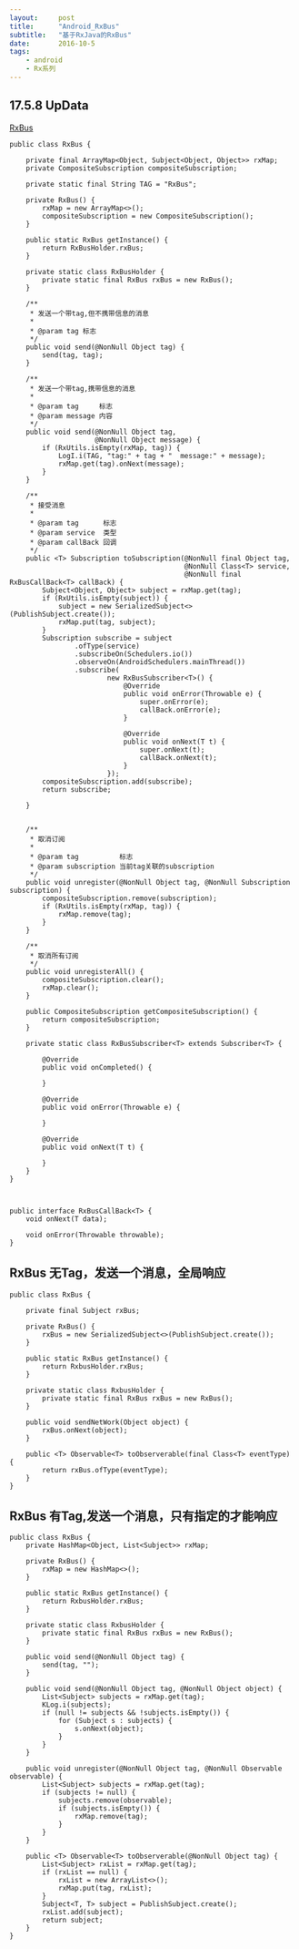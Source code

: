 ```yaml
---
layout:     post
title:      "Android_RxBus"
subtitle:   "基于RxJava的RxBus"
date:       2016-10-5
tags:
    - android
    - Rx系列
---
```



## 17.5.8 UpData

[RxBus](https://github.com/7449/RxNetWork/blob/master/RxNetWorkLibrary/src/main/java/io/reactivex/network/RxBus.kt)

	public class RxBus {
	
	    private final ArrayMap<Object, Subject<Object, Object>> rxMap;
	    private CompositeSubscription compositeSubscription;
	
	    private static final String TAG = "RxBus";
	
	    private RxBus() {
	        rxMap = new ArrayMap<>();
	        compositeSubscription = new CompositeSubscription();
	    }
	
	    public static RxBus getInstance() {
	        return RxBusHolder.rxBus;
	    }
	
	    private static class RxBusHolder {
	        private static final RxBus rxBus = new RxBus();
	    }
	
	    /**
	     * 发送一个带tag,但不携带信息的消息
	     *
	     * @param tag 标志
	     */
	    public void send(@NonNull Object tag) {
	        send(tag, tag);
	    }
	
	    /**
	     * 发送一个带tag,携带信息的消息
	     *
	     * @param tag     标志
	     * @param message 内容
	     */
	    public void send(@NonNull Object tag,
	                     @NonNull Object message) {
	        if (RxUtils.isEmpty(rxMap, tag)) {
	            LogI.i(TAG, "tag:" + tag + "  message:" + message);
	            rxMap.get(tag).onNext(message);
	        }
	    }
	
	    /**
	     * 接受消息
	     *
	     * @param tag      标志
	     * @param service  类型
	     * @param callBack 回调
	     */
	    public <T> Subscription toSubscription(@NonNull final Object tag,
	                                           @NonNull Class<T> service,
	                                           @NonNull final RxBusCallBack<T> callBack) {
	        Subject<Object, Object> subject = rxMap.get(tag);
	        if (RxUtils.isEmpty(subject)) {
	            subject = new SerializedSubject<>(PublishSubject.create());
	            rxMap.put(tag, subject);
	        }
	        Subscription subscribe = subject
	                .ofType(service)
	                .subscribeOn(Schedulers.io())
	                .observeOn(AndroidSchedulers.mainThread())
	                .subscribe(
	                        new RxBusSubscriber<T>() {
	                            @Override
	                            public void onError(Throwable e) {
	                                super.onError(e);
	                                callBack.onError(e);
	                            }
	
	                            @Override
	                            public void onNext(T t) {
	                                super.onNext(t);
	                                callBack.onNext(t);
	                            }
	                        });
	        compositeSubscription.add(subscribe);
	        return subscribe;
	
	    }
	
	
	    /**
	     * 取消订阅
	     *
	     * @param tag          标志
	     * @param subscription 当前tag关联的subscription
	     */
	    public void unregister(@NonNull Object tag, @NonNull Subscription subscription) {
	        compositeSubscription.remove(subscription);
	        if (RxUtils.isEmpty(rxMap, tag)) {
	            rxMap.remove(tag);
	        }
	    }
	
	    /**
	     * 取消所有订阅
	     */
	    public void unregisterAll() {
	        compositeSubscription.clear();
	        rxMap.clear();
	    }
	
	    public CompositeSubscription getCompositeSubscription() {
	        return compositeSubscription;
	    }
	
	    private static class RxBusSubscriber<T> extends Subscriber<T> {
	
	        @Override
	        public void onCompleted() {
	
	        }
	
	        @Override
	        public void onError(Throwable e) {
	
	        }
	
	        @Override
	        public void onNext(T t) {
	
	        }
	    }
	}
	
	
	
	public interface RxBusCallBack<T> {
	    void onNext(T data);
	
	    void onError(Throwable throwable);
	}


## RxBus 无Tag，发送一个消息，全局响应

	public class RxBus {    
	    
	    private final Subject rxBus;    
	    
	    private RxBus() {    
	        rxBus = new SerializedSubject<>(PublishSubject.create());    
	    }    
	    
	    public static RxBus getInstance() {    
	        return RxbusHolder.rxBus;    
	    }    
	    
	    private static class RxbusHolder {    
	        private static final RxBus rxBus = new RxBus();    
	    }    
	    
	    public void sendNetWork(Object object) {   
	        rxBus.onNext(object);    
	    }    
	    
	    public <T> Observable<T> toObserverable(final Class<T> eventType) {     
	        return rxBus.ofType(eventType);    
	    }    
	}    

## RxBus 有Tag,发送一个消息，只有指定的才能响应

	public class RxBus {  
	    private HashMap<Object, List<Subject>> rxMap;  
	  
	    private RxBus() {  
	        rxMap = new HashMap<>();  
	    }  
	  
	    public static RxBus getInstance() {  
	        return RxbusHolder.rxBus;  
	    }  
	  
	    private static class RxbusHolder {  
	        private static final RxBus rxBus = new RxBus();  
	    }  
	  
	    public void send(@NonNull Object tag) {  
	        send(tag, "");  
	    }  
	  
	    public void send(@NonNull Object tag, @NonNull Object object) {  
	        List<Subject> subjects = rxMap.get(tag);  
	        KLog.i(subjects);  
	        if (null != subjects && !subjects.isEmpty()) {  
	            for (Subject s : subjects) {  
	                s.onNext(object);  
	            }  
	        }  
	    }  
	  
	    public void unregister(@NonNull Object tag, @NonNull Observable observable) {  
	        List<Subject> subjects = rxMap.get(tag);  
	        if (subjects != null) {  
	            subjects.remove(observable);  
	            if (subjects.isEmpty()) {  
	                rxMap.remove(tag);  
	            }  
	        }  
	    }  
	  
	    public <T> Observable<T> toObserverable(@NonNull Object tag) {  
	        List<Subject> rxList = rxMap.get(tag);  
	        if (rxList == null) {  
	            rxList = new ArrayList<>();  
	            rxMap.put(tag, rxList);  
	        }  
	        Subject<T, T> subject = PublishSubject.create();  
	        rxList.add(subject);  
	        return subject;  
	    }  
	} 
